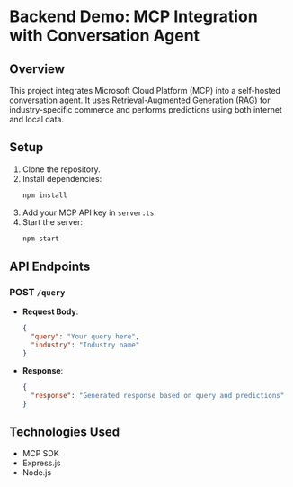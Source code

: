 # Backend Demo: MCP Integration with Conversation Agent

## Overview
This project integrates Microsoft Cloud Platform (MCP) into a self-hosted conversation agent. It uses Retrieval-Augmented Generation (RAG) for industry-specific commerce and performs predictions using both internet and local data.

## Setup
1. Clone the repository.
2. Install dependencies:
   ```bash
   npm install
   ```
3. Add your MCP API key in `server.ts`.
4. Start the server:
   ```bash
   npm start
   ```

## API Endpoints
### POST `/query`
- **Request Body**:
  ```json
  {
    "query": "Your query here",
    "industry": "Industry name"
  }
  ```
- **Response**:
  ```json
  {
    "response": "Generated response based on query and predictions"
  }
  ```

## Technologies Used
- MCP SDK
- Express.js
- Node.js
